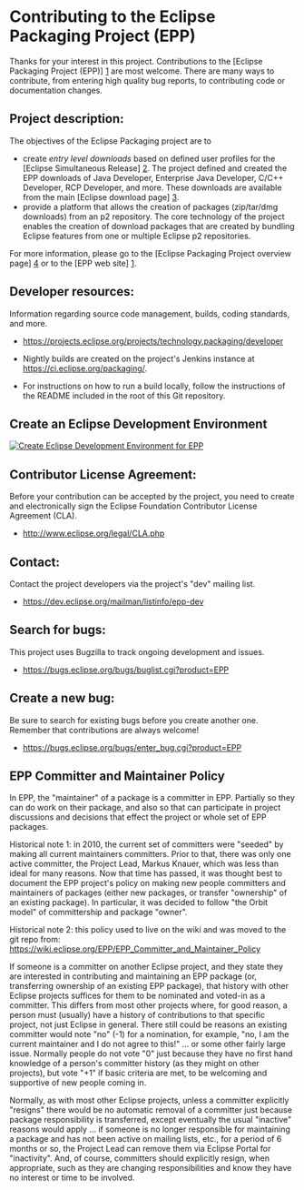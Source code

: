 Contributing to the Eclipse Packaging Project (EPP)
===================================================

Thanks for your interest in this project. Contributions to the [Eclipse Packaging Project (EPP)] [1] are most welcome. There are many ways to contribute, from entering high quality bug reports, to contributing code or documentation changes.

Project description:
--------------------

The objectives of the Eclipse Packaging project are to

- create *entry level downloads* based on defined user profiles for the [Eclipse Simultaneous Release] [2]. The project defined and created the EPP downloads of Java Developer, Enterprise Java Developer, C/C++ Developer, RCP Developer, and more. These downloads are available from the main [Eclipse download page] [3].
- provide a platform that allows the creation of packages (zip/tar/dmg downloads) from an p2 repository. The core technology of the project enables the creation of download packages that are created by bundling Eclipse features from one or multiple Eclipse p2 repositories.

For more information, please go to the [Eclipse Packaging Project overview page] [4] or to the [EPP web site] [1]. 


Developer resources:
--------------------

Information regarding source code management, builds, coding standards, and more.

- <https://projects.eclipse.org/projects/technology.packaging/developer>

- Nightly builds are created on the project's Jenkins instance at <https://ci.eclipse.org/packaging/>.
- For instructions on how to run a build locally, follow the instructions of the README included in the root of this Git repository.

Create an Eclipse Development Environment
-----------------------------------------

[![Create Eclipse Development Environment for EPP](https://download.eclipse.org/oomph/www/setups/svg/EPP.svg)](https://www.eclipse.org/setups/installer/?url=https://raw.githubusercontent.com/eclipse-packaging/packages/master/releng/org.eclipse.epp.config/oomph/EPPConfiguration.setup&show=true "Click to open Eclipse-Installer Auto Launch or drag onto your running installer's title area")

Contributor License Agreement:
------------------------------

Before your contribution can be accepted by the project, you need to create and electronically sign the Eclipse Foundation Contributor License Agreement (CLA).

- <http://www.eclipse.org/legal/CLA.php>

Contact:
--------

Contact the project developers via the project's "dev" mailing list.

- <https://dev.eclipse.org/mailman/listinfo/epp-dev>

Search for bugs:
----------------

This project uses Bugzilla to track ongoing development and issues.

- <https://bugs.eclipse.org/bugs/buglist.cgi?product=EPP>

Create a new bug:
-----------------

Be sure to search for existing bugs before you create another one. Remember that contributions are always welcome!

- <https://bugs.eclipse.org/bugs/enter_bug.cgi?product=EPP>


EPP Committer and Maintainer Policy
-----------------------------------

In EPP, the "maintainer" of a package is a committer in EPP. Partially so they can do work on their package, and also so that can participate in project discussions and decisions that effect the project or whole set of EPP packages.

Historical note 1: in 2010, the current set of committers were "seeded" by making all current maintainers committers. Prior to that, there was only one active committer, the Project Lead, Markus Knauer, which was less than ideal for many reasons. Now that time has passed, it was thought best to document the EPP project's policy on making new people committers and maintainers of packages (either new packages, or transfer "ownership" of an existing package). In particular, it was decided to follow "the Orbit model" of committership and package "owner".

Historical note 2: this policy used to live on the wiki and was moved to the git repo from: https://wiki.eclipse.org/EPP/EPP_Committer_and_Maintainer_Policy

If someone is a committer on another Eclipse project, and they state they are interested in contributing and maintaining an EPP package (or, transferring ownership of an existing EPP package), that history with other Eclipse projects suffices for them to be nominated and voted-in as a committer. This differs from most other projects where, for good reason, a person must (usually) have a history of contributions to that specific project, not just Eclipse in general. There still could be reasons an existing committer would note "no" (-1) for a nomination, for example, "no, I am the current maintainer and I do not agree to this!" ... or some other fairly large issue. Normally people do not vote "0" just because they have no first hand knowledge of a person's committer history (as they might on other projects), but vote "+1" if basic criteria are met, to be welcoming and supportive of new people coming in.

Normally, as with most other Eclipse projects, unless a committer explicitly "resigns" there would be no automatic removal of a committer just because package responsibility is transferred, except eventually the usual "inactive" reasons would apply ... if someone is no longer responsible for maintaining a package and has not been active on mailing lists, etc., for a period of 6 months or so, the Project Lead can remove them via Eclipse Portal for "inactivity". And, of course, committers should explicitly resign, when appropriate, such as they are changing responsibilities and know they have no interest or time to be involved.


[1]: http://eclipse.org/epp/
[2]: https://github.com/eclipse-simrel/.github/blob/main/wiki/Simultaneous_Release.md
[3]: https://www.eclipse.org/downloads/eclipse-packages/
[4]: https://projects.eclipse.org/projects/technology.packaging
